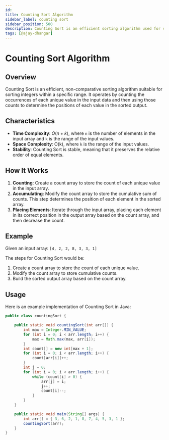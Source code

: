 ```yaml
---
id: 
title: Counting Sort Algorithm
sidebar_label: counting sort
sidebar_position: 500
description: Counting Sort is an efficient sorting algorithm used for sorting a collection of integers when the range of the integers (k) is not significantly greater than the number of integers (n) in the collection. It works well when the integers are within a known, fixed range.
tags: [@ajay-dhangar]
---
```


# Counting Sort Algorithm

## Overview
Counting Sort is an efficient, non-comparative sorting algorithm suitable for sorting integers within a specific range. It operates by counting the occurrences of each unique value in the input data and then using those counts to determine the positions of each value in the sorted output.

## Characteristics
- **Time Complexity**: $O(n + k)$, where `n` is the number of elements in the input array and `k` is the range of the input values.
- **Space Complexity**: O(k), where `k` is the range of the input values.
- **Stability**: Counting Sort is stable, meaning that it preserves the relative order of equal elements.

## How It Works
1. **Counting**: Create a count array to store the count of each unique value in the input array.
2. **Accumulating**: Modify the count array to store the cumulative sum of counts. This step determines the position of each element in the sorted array.
3. **Placing Elements**: Iterate through the input array, placing each element in its correct position in the output array based on the count array, and then decrease the count.

## Example
Given an input array: `[4, 2, 2, 8, 3, 3, 1]`

The steps for Counting Sort would be:

1. Create a count array to store the count of each unique value.
2. Modify the count array to store cumulative counts.
3. Build the sorted output array based on the count array.

## Usage
Here is an example implementation of Counting Sort in Java:

```java
public class countingSort {

	public static void countingSort(int arr[]) {
		int max = Integer.MIN_VALUE;
		for (int i = 0; i < arr.length; i++) {
			max = Math.max(max, arr[i]);
		}
		int count[] = new int[max + 1];
		for (int i = 0; i < arr.length; i++) {
			count[arr[i]]++;
		}
		int j = 0;
		for (int i = 0; i < arr.length; i++) {
			while (count[i] > 0) {
				arr[j] = i;
				j++;
				count[i]--;
			}
		}
	}

	public static void main(String[] args) {
		int arr[] = { 3, 6, 2, 1, 8, 7, 4, 5, 3, 1 };
		countingSort(arr);
	}
}
```
